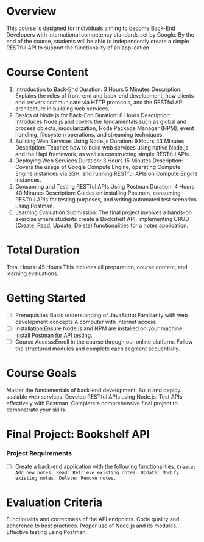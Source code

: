 # Overview
This course is designed for individuals aiming to become Back-End Developers with international competency standards set by Google. By the end of the course, students will be able to independently create a simple RESTful API to support the functionality of an application.

# Course Content
1. Introduction to Back-End
Duration: 3 Hours 5 Minutes
Description: Explains the roles of front-end and back-end development, how clients and servers communicate via HTTP protocols, and the RESTful API architecture in building web services.
2. Basics of Node.js for Back-End
Duration: 8 Hours
Description: Introduces Node.js and covers the fundamentals such as global and process objects, modularization, Node Package Manager (NPM), event handling, filesystem operations, and streaming techniques.
3. Building Web Services Using Node.js
Duration: 9 Hours 43 Minutes
Description: Teaches how to build web services using native Node.js and the Hapi framework, as well as constructing simple RESTful APIs.
4. Deploying Web Services
Duration: 3 Hours 15 Minutes
Description: Covers the usage of Google Compute Engine, operating Compute Engine instances via SSH, and running RESTful APIs on Compute Engine instances.
5. Consuming and Testing RESTful APIs Using Postman
Duration: 4 Hours 40 Minutes
Description: Guides on installing Postman, consuming RESTful APIs for testing purposes, and writing automated test scenarios using Postman.
6. Learning Evaluation
Submission: The final project involves a hands-on exercise where students create a Bookshelf API, implementing CRUD (Create, Read, Update, Delete) functionalities for a notes application.
# Total Duration
Total Hours: 45 Hours
This includes all preparation, course content, and learning evaluations.

# Getting Started
- [ ] Prerequisites:Basic understanding of JavaScript Familiarity with web development concepts A computer with internet access
- [ ] Installation:Ensure Node.js and NPM are installed on your machine. Install Postman for API testing.
- [ ] Course Access:Enroll in the course through our online platform. Follow the structured modules and complete each segment sequentially.
      
# Course Goals
Master the fundamentals of back-end development.
Build and deploy scalable web services.
Develop RESTful APIs using Node.js.
Test APIs effectively with Postman.
Complete a comprehensive final project to demonstrate your skills.

# Final Project: Bookshelf API
### Project Requirements
- [ ] Create a back-end application with the following functionalities:
`Create: Add new notes.
Read: Retrieve existing notes.
Update: Modify existing notes.
Delete: Remove notes.`

# Evaluation Criteria
Functionality and correctness of the API endpoints.
Code quality and adherence to best practices.
Proper use of Node.js and its modules.
Effective testing using Postman.
